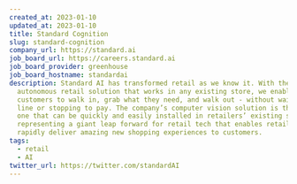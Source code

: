 ```yaml
---
created_at: 2023-01-10
updated_at: 2023-01-10
title: Standard Cognition
slug: standard-cognition
company_url: https://standard.ai
job_board_url: https://careers.standard.ai
job_board_provider: greenhouse
job_board_hostname: standardai
description: Standard AI has transformed retail as we know it. With the first
  autonomous retail solution that works in any existing store, we enable
  customers to walk in, grab what they need, and walk out - without waiting in
  line or stopping to pay. The company’s computer vision solution is the only
  one that can be quickly and easily installed in retailers’ existing stores,
  representing a giant leap forward for retail tech that enables retailers to
  rapidly deliver amazing new shopping experiences to customers.
tags:
  - retail
  - AI
twitter_url: https://twitter.com/standardAI
---
```

